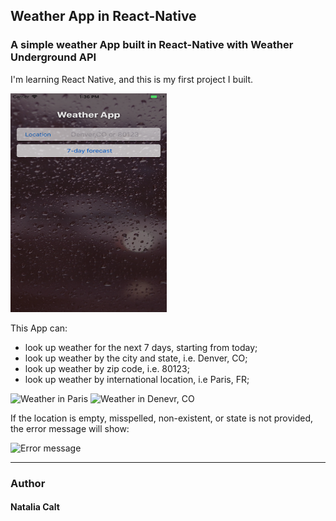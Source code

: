 ## Weather App in React-Native

### A simple weather App built in React-Native with Weather Underground API
I'm learning React Native, and this is my first project I built. 

<img src="./ReadMeAssets/Landing.png" width="250" height="350">

This App can:
* look up weather for the next 7 days, starting from today;
* look up weather by the city and state, i.e. Denver, CO;
* look up weather by zip code, i.e. 80123;
* look up weather by international location, i.e Paris, FR;

![Weather in Paris](https://github.com/Natalia504/react-native-weatherApp/blob/master/ReadMeAssets/Paris.png)
![Weather in Denevr, CO](https://github.com/Natalia504/react-native-weatherApp/blob/master/ReadMeAssets/Denver.png)

If the location is empty, misspelled, non-existent, or state is not provided, the error message will show:

![Error message](https://github.com/Natalia504/react-native-weatherApp/blob/master/ReadMeAssets/Error.png)

*** 

### Author

#### Natalia Calt

